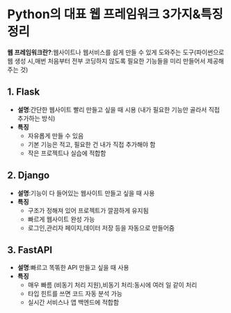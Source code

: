 # Python의 대표 웹 프레임워크 3가지&특징 정리

**웹 프레임워크란?**:웹사이트나 웹서비스를 쉽게 만들 수 있게 도와주는 도구(파이썬으로 웹 생성 시,매번 처음부터 전부 코딩하지 않도록 필요한 기능들을 미리 만들어서 제공해주는 것)


## 1. Flask
- **설명**:간단한 웹사이트 빨리 만들고 싶을 때 시용
(내가 필요한 기능만 골라서 직접 추가하는 방식)
- **특징**
  - 자유롭게 만들 수 있음
  - 기본 기능은 적고, 필요한 건 내가 직접 추가해야 함
  - 작은 프로젝트나 실습에 적합함

## 2. Django
- **설명**:기능이 다 들어있는 웹사이트 만들고 싶을 때 사용 
- **특징**
  - 구조가 정해져 있어 프로젝트가 깔끔하게 유지됨
  - 빠르게 웹사이트 완성 가능
  - 로그인,관리자 페이지,데이터 저장 등을 자동으로 만들어줌

## 3. FastAPI
- **설명**:빠르고 똑똒한 API 만들고 싶을 때 사용
- **특징**
  - 매우 빠름 (비동기 처리 지원),비동기 처리:동시에 여러 일 같이 처리
  - 타입 힌트를 쓰면 코드 자동 분석 가능
  - 실시간 서비스나 앱 백엔드에 적합함

